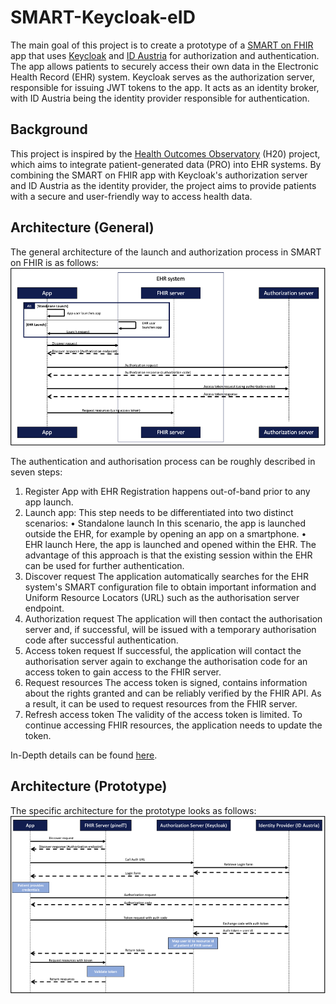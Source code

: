 # SMART-Keycloak-eID
The main goal of this project is to create a prototype of a [SMART on FHIR](https://docs.smarthealthit.org) app that uses [Keycloak](https://www.keycloak.org) and [ID Austria](https://www.oesterreich.gv.at/id-austria.html) for authorization and authentication. The app allows patients to securely access their own data in the Electronic Health Record (EHR) system. Keycloak serves as the authorization server, responsible for issuing JWT tokens to the app. It acts as an identity broker, with ID Austria being the identity provider responsible for authentication.

## Background
This project is inspired by the [Health Outcomes Observatory](https://health-outcomes-observatory.eu) (H20) project, which aims to integrate patient-generated data (PRO) into EHR systems. By combining the SMART on FHIR app with Keycloak's authorization server and ID Austria as the identity provider, the project aims to provide patients with a secure and user-friendly way to access health data.

## Architecture (General)
The general architecture of the launch and authorization process in SMART on FHIR is as follows:
![Architecture - General](images/image.png)

The authentication and authorisation process can be roughly described in seven steps:
1.	Register App with EHR
Registration happens out-of-band prior to any app launch.
2.	Launch app:
This step needs to be differentiated into two distinct scenarios:
•	Standalone launch
In this scenario, the app is launched outside the EHR, for example by opening an app on a smartphone.
•	EHR launch
Here, the app is launched and opened within the EHR. The advantage of this approach is that the existing session within the EHR can be used for further authentication.
3.	Discover request
The application automatically searches for the EHR system's SMART configuration file to obtain important information and Uniform Resource Locators (URL) such as the authorisation server endpoint.
4.	Authorization request
The application will then contact the authorisation server and, if successful, will be issued with a temporary authorisation code after successful authentication. 
5.	Access token request
If successful, the application will contact the authorisation server again to exchange the authorisation code for an access token to gain access to the FHIR server.
6.	Request resources
The access token is signed, contains information about the rights granted and can be reliably verified by the FHIR API. As a result, it can be used to request resources from the FHIR server.
7.	Refresh access token
The validity of the access token is limited. To continue accessing FHIR resources, the application needs to update the token.

In-Depth details can be found [here](https://build.fhir.org/ig/HL7/smart-app-launch/app-launch.html#launch-app-standalone-launch). 

## Architecture (Prototype)
The specific architecture for the prototype looks as follows:
![Architecture - Prototype](images/image1.png)